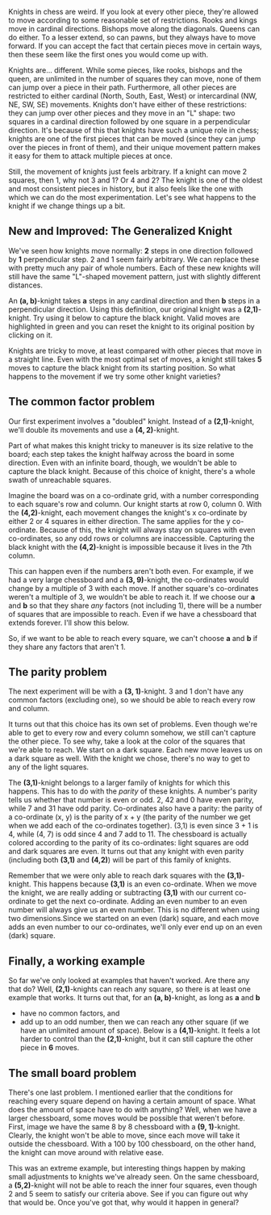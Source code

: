 Knights in chess are weird. If you look at every other piece, they're allowed to move according to 
some reasonable set of restrictions. Rooks and kings move in cardinal directions. Bishops move along 
the diagonals. Queens can do either. To a lesser extend, so can pawns, but they always have to move
forward. If you can accept the fact that certain pieces move in certain ways, then these seem like 
the first ones you would come up with.

Knights are... different. While some pieces, like rooks, bishops and the queen, are unlimited in the
number of squares they can move, none of them can jump over a piece in their path. Furthermore, all other 
pieces are restricted to either cardinal (North, South, East, West) or intercardinal (NW, NE, SW, SE)
movements. Knights don't have either of these restrictions: they can jump over other pieces and they
move in an "L" shape: two squares in a cardinal direction followed by one square in a perpendicular 
direction. It's because of this that knights have such a unique role in chess; knights are one of the 
first pieces that can be moved (since they can jump over the pieces in front of them), and their unique 
movement pattern makes it easy for them to attack multiple pieces at once.

Still, the movement of knights just feels arbitrary. If a knight can move 2 squares, then 1, why not 3 
and 1? Or 4 and 2? The knight is one of the oldest and most consistent pieces in history, but it also 
feels like the one with which we can do the most experimentation. Let's see what happens to the knight if 
we change things up a bit.

## New and Improved: The Generalized Knight

We've seen how knights move normally: **2** steps in one direction followed by **1** perpendicular 
step. 2 and 1 seem fairly arbitrary. We can replace these with pretty much any pair of whole numbers.
Each of these new knights will still have the same "L"-shaped movement pattern, just with slightly 
different distances.

An **(a, b)**-knight takes **a** steps in any cardinal direction and then **b** steps in a perpendicular 
direction. Using this definition, our original knight was a **(2,1)**-knight. Try using it below to capture 
the black knight. Valid moves are highlighted in green and you can reset the knight to its original 
position by clicking on it.

<div class="chessboard" id="game1"></div>

Knights are tricky to move, at least compared with other pieces that move in a straight line.
Even with the most optimal set of moves, a knight still takes **5** moves to capture the black knight from 
its starting position. So what happens to the movement if we try some other knight varieties? 

## The common factor problem

Our first experiment involves a "doubled" knight. Instead of a **(2,1)**-knight, we'll double its movements 
and use a **(4, 2)**-knight.

<div class="chessboard" id="game2"></div>

Part of what makes this knight tricky to maneuver is its size relative to the board; each step takes the 
knight halfway across the board in some direction. Even with an infinite board, though, we wouldn't be 
able to capture the black knight. Because of this choice of knight, there's a whole swath of unreachable 
squares.

Imagine the board was on a co-ordinate grid, with a number corresponding to each square's row and column. 
Our knight starts at row 0, column 0. With the **(4,2)**-knight, each movement changes the knight's x 
co-ordinate by either 2 or 4 squares in either direction. The same applies for the y co-ordinate. Because 
of this, the knight will always stay on squares with even co-ordinates, so any odd rows or columns are 
inaccessible. Capturing the black knight with the **(4,2)**-knight is impossible because it lives in the 
7th column.

This can happen even if the numbers aren't both even. For example, if we had a very large chessboard and 
a **(3, 9)**-knight, the co-ordinates would change by a multiple of 3 with each move. If another square's 
co-ordinates weren't a multiple of 3, we wouldn't be able to reach it. If we choose our **a** and **b** so 
that they share _any_ factors (not including 1), there will be a number of squares that are impossible to 
reach. Even if we have a chessboard that extends forever. I'll show this below. 

So, if we want to be able to reach every square, we can't choose **a** and **b** if they share any factors that aren't 1.

## The parity problem

The next experiment will be with a **(3, 1)**-knight. 3 and 1 don't have any common factors (excluding one),
so we should be able to reach every row and column.

<div class="chessboard" id="game3"></div> 

It turns out that this choice has its own set of problems. Even though we're able to get to every row and 
every column somehow, we still can't capture the other piece. To see why, take a look at the color of the 
squares that we're able to reach. We start on a dark square. Each new move leaves us on a dark square as 
well. With the knight we chose, there's no way to get to any of the light squares.

The **(3,1)**-knight belongs to a larger family of knights for which this happens. This has to do with the 
_parity_ of these knights. A number's parity tells us whether that number is even or odd. 2, 42 and 0 
have even parity, while 7 and 31 have odd parity. Co-ordinates also have a parity: the parity of a 
co-ordinate (x, y) is the parity of x + y (the parity of the number we get when we add each of the 
co-ordinates together). (3,1) is even since 3 + 1 is 4, while (4, 7) is odd since 4 and 7 add to 11.
The chessboard is actually colored according to the parity of its co-ordinates: light squares are odd and 
dark squares are even. It turns out that any knight with even parity (including both **(3,1)** and **(4,2)**) 
will be part of this family of knights.

Remember that we were only able to reach dark squares with the **(3,1)**-knight. This happens because 
**(3,1)** is an even co-ordinate. When we move the knight, we are really adding or subtracting **(3,1)** with 
our current co-ordinate to get the next co-ordinate. Adding an even number to an even number will always 
give us an even number. This is no different when using two dimensions.Since we started on an even (dark) 
square, and each move adds an even number to our co-ordinates, we'll only ever end up on an even (dark) 
square.

## Finally, a working example

So far we've only looked at examples that haven't worked. Are there any that do?
Well, **(2,1)**-knights can reach any square, so there is at least one example that works.
It turns out that, for an **(a, b)**-knight, as long as **a** and **b**
 - have no common factors, and
 - add up to an odd number,
then we can reach any other square (if we have an unlimited amount of space). 
Below is a **(4,1)**-knight. It feels a lot harder to control than the **(2,1)**-knight, but it can still capture the other piece in **6** moves.

<div class="chessboard" id="game4"></div> 

## The small board problem

There's one last problem. I mentioned earlier that the conditions for reaching every square depend on 
having a certain amount of space. What does the amount of space have to do with anything? Well, when we 
have a larger chessboard, some moves would be possible that weren't before. First, image we have the same 
8 by 8 chessboard with a **(9, 1)**-knight. Clearly, the knight won't be able to move, since each move will 
take it outside the chessboard. With a 100 by 100 chessboard, on the other hand, the knight can move 
around with relative ease.

This was an extreme example, but interesting things happen by making small adjustments to knights we've 
already seen. On the same chessboard, a **(5,2)**-knight will not be able to reach the inner four squares, 
even though 2 and 5 seem to satisfy our criteria above. See if you can figure out why that would be. Once 
you've got that, why would it happen in general?

<div class="chessboard" id="game5"></div> 
